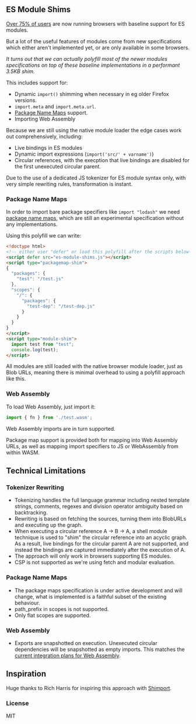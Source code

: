 ## ES Module Shims

[Over 75% of users](https://caniuse.com/#feat=es6-module) are now running browsers with baseline support for ES modules.

But a lot of the useful features of modules come from new specifications which either aren't implemented yet, or are only available in some browsers.

_It turns out that we can actually polyfill most of the newer modules specifications on top of these baseline implementations in a performant 3.5KB shim._

This includes support for:

* Dynamic `import()` shimming when necessary in eg older Firefox versions.
* `import.meta` and `import.meta.url`.
* [Package Name Maps](https://github.com/domenic/package-name-maps) support.
* Importing Web Assembly

Because we are still using the native module loader the edge cases work out comprehensively, including:

* Live bindings in ES modules
* Dynamic import expressions (`import('src/' + varname')`)
* Circular references, with the execption that live bindings are disabled for the first unexecuted circular parent.

Due to the use of a dedicated JS tokenizer for ES module syntax only, with very simple rewriting rules, transformation is instant.

### Package Name Maps

In order to import bare package specifiers like `import "lodash"` we need [package name maps](https://github.com/domenic/package-name-maps), which are still an experimental specification without
any implementations.

Using this polyfill we can write:

```html
<!doctype html>
<!-- either user "defer" or load this polyfill after the scripts below-->
<script defer src="es-module-shims.js"></script>
<script type="packagemap-shim">
{
  "packages": {
    "test": "/test.js"
  },
  "scopes": {
    "/": {
      "packages": {
        "test-dep": "/test-dep.js"
      }
    }
  }
}
</script>
<script type="module-shim">
  import test from "test";
  console.log(test);
</script>
```

All modules are still loaded with the native browser module loader, just as Blob URLs, meaning there is minimal overhead to using a polyfill approach like this.

### Web Assembly

To load Web Assembly, just import it:

```js
import { fn } from './test.wasm';
```

Web Assembly imports are in turn supported.

Package map support is provided both for mapping into Web Assembly URLs, as well as mapping import specifiers to JS or WebAssembly from within WASM.

## Technical Limitations

### Tokenizer Rewriting

* Tokenizing handles the full language grammar including nested template strings, comments, regexes and division operator ambiguity based on backtracking.
* Rewriting is based on fetching the sources, turning them into BlobURLs and executing up the graph.
* When executing a circular reference A -> B -> A, a shell module technique is used to "shim" the circular reference into an acyclic graph. As a result, live bindings for the circular parent A are not supported, and instead the bindings are captured immediately after the execution of A.
* The approach will only work in browsers supporting ES modules.
* CSP is not supported as we're using fetch and modular evaluation.

### Package Name Maps
* The package maps specification is under active development and will change, what is implemented is a faithful subset of the existing behaviour.
* path_prefix in scopes is not supported.
* Only flat scopes are supported.

### Web Assembly
* Exports are snapshotted on execution. Unexecuted circular dependencies will be snapshotted as empty imports. This matches the [current integration plans for Web Assembly](https://github.com/WebAssembly/esm-integration/).

## Inspiration

Huge thanks to Rich Harris for inspiring this approach with [Shimport](https://github.com/rich-harris/shimport).

### License

MIT